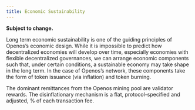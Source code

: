 ```yaml
---
title: Economic Sustainability
---
```


**Subject to change.**

Long term economic sustainability is one of the guiding principles of Openos’s economic design. While it is impossible to predict how decentralized economies will develop over time, especially economies with flexible decentralized governances, we can arrange economic components such that, under certain conditions, a sustainable economy may take shape in the long term. In the case of Openos’s network, these components take the form of token issuance \(via inflation\) and token burning.

The dominant remittances from the Openos mining pool are validator rewards. The disinflationary mechanism is a flat, protocol-specified and adjusted, % of each transaction fee.
